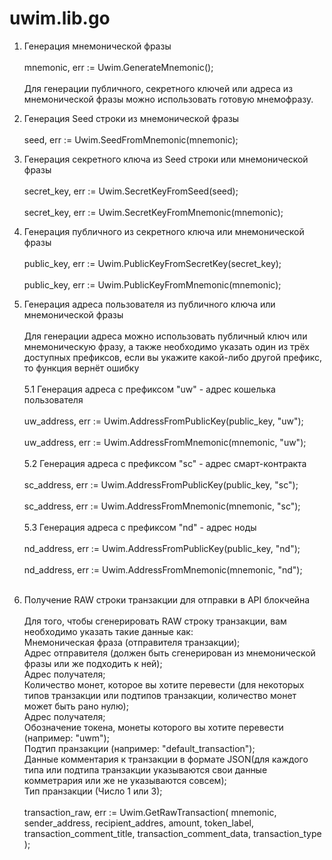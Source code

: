 # uwim.lib.go

1. Генерация мнемонической фразы<br><br>
mnemonic, err := Uwim.GenerateMnemonic();<br><br>
Для генерации публичного, секретного ключей или адреса из мнемонической фразы можно использовать готовую мнемофразу.

2. Генерация Seed строки из мнемонической фразы<br><br>
seed, err := Uwim.SeedFromMnemonic(mnemonic);

3. Генерация секретного ключа из Seed строки или мнемонической фразы<br><br>
secret_key, err := Uwim.SecretKeyFromSeed(seed);<br><br>
secret_key, err := Uwim.SecretKeyFromMnemonic(mnemonic);

4. Генерация публичного из секретного ключа или мнемонической фразы<br><br>
public_key, err := Uwim.PublicKeyFromSecretKey(secret_key);<br><br>
public_key, err := Uwim.PublicKeyFromMnemonic(mnemonic);
  
5. Генерация адреса пользователя из публичного ключа или мнемонической фразы<br><br>
Для генерации адреса можно использовать публичный ключ или мнемоническую фразу, а также необходимо указать один из трёх доступных префиксов, если вы укажите какой-либо другой префикс, то функция вернёт ошибку<br><br>
5.1 Генерация адреса с префиксом "uw" - адрес кошелька пользователя<br><br>
uw_address, err := Uwim.AddressFromPublicKey(public_key, "uw");<br><br>
uw_address, err := Uwim.AddressFromMnemonic(mnemonic, "uw");<br><br>
5.2 Генерация адреса с префиксом "sc" - адрес смарт-контракта<br><br>
sc_address, err := Uwim.AddressFromPublicKey(public_key, "sc");<br><br>
sc_address, err := Uwim.AddressFromMnemonic(mnemonic, "sc");<br><br>
5.3 Генерация адреса с префиксом "nd" - адрес ноды<br><br>
nd_address, err := Uwim.AddressFromPublicKey(public_key, "nd");<br><br>
nd_address, err := Uwim.AddressFromMnemonic(mnemonic, "nd");<br><br>

6. Получение RAW строки транзакции для отправки в API блокчейна<br><br>
Для того, чтобы сгенерировать RAW строку транзакции, вам необходимо указать такие данные как:<br>
Мнемоническая фраза (отправителя транзакции);<br>
Адрес отправителя (должен быть сгенерирован из мнемонической фразы или же подходить к ней);<br>
Адрес получателя;<br>
Количество монет, которое вы хотите перевести (для некоторых типов транзакции или подтипов транзакции, количество монет может быть рано нулю);<br>
Адрес получателя;<br>
Обозначение токена, монеты которого вы хотите перевести (например: "uwm");<br>
Подтип пранзакции (например: "default_transaction");<br>
Данные комментария к транзакции в формате JSON(для каждого типа или подтипа транзакции указываются свои данные комметрария или же не указываются совсем);<br>
Тип пранзакции (Число 1 или 3);<br><br>
transaction_raw, err := Uwim.GetRawTransaction(
    mnemonic,
    sender_address,
    recipient_addres,
    amount,
    token_label,
    transaction_comment_title,
    transaction_comment_data,
    transaction_type
);
